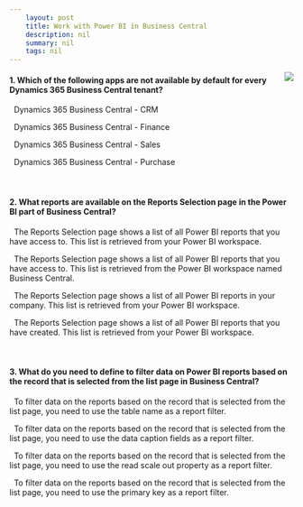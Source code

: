```yaml
---
    layout: post
    title: Work with Power BI in Business Central  
    description: nil
    summary: nil
    tags: nil
---
```



 <a target="_blank" href="https://docs.microsoft.com/en-us/learn/modules/work-power-bi/6-check/"><i class="fas fa-external-link-alt"></i> </a>
 <img align="right" src="https://docs.microsoft.com/en-us/learn/achievements/work-power-bi.svg">
####  1. Which of the following apps are not available by default for every Dynamics 365 Business Central tenant?


<i class='far fa-square'></i> &nbsp;&nbsp;Dynamics 365 Business Central - CRM

<i class='far fa-square'></i> &nbsp;&nbsp;Dynamics 365 Business Central - Finance

<i class='far fa-square'></i> &nbsp;&nbsp;Dynamics 365 Business Central - Sales

<i class='fas fa-check-square' style='color: Dodgerblue;'></i> &nbsp;&nbsp;Dynamics 365 Business Central - Purchase
<br />
<br />
<br />

####  2. What reports are available on the Reports Selection page in the Power BI part of Business Central?


<i class='fas fa-check-square' style='color: Dodgerblue;'></i> &nbsp;&nbsp;The Reports Selection page shows a list of all Power BI reports that you have access to. This list is retrieved from your Power BI workspace.

<i class='far fa-square'></i> &nbsp;&nbsp;The Reports Selection page shows a list of all Power BI reports that you have access to. This list is retrieved from the Power BI workspace named Business Central.

<i class='far fa-square'></i> &nbsp;&nbsp;The Reports Selection page shows a list of all Power BI reports in your company. This list is retrieved from your Power BI workspace.

<i class='far fa-square'></i> &nbsp;&nbsp;The Reports Selection page shows a list of all Power BI reports that you have created. This list is retrieved from your Power BI workspace.
<br />
<br />
<br />

####  3. What do you need to define to filter data on Power BI reports based on the record that is selected from the list page in Business Central?


<i class='far fa-square'></i> &nbsp;&nbsp;To filter data on the reports based on the record that is selected from the list page, you need to use the table name as a report filter.

<i class='far fa-square'></i> &nbsp;&nbsp;To filter data on the reports based on the record that is selected from the list page, you need to use the data caption fields as a report filter.

<i class='far fa-square'></i> &nbsp;&nbsp;To filter data on the reports based on the record that is selected from the list page, you need to use the read scale out property as a report filter.

<i class='fas fa-check-square' style='color: Dodgerblue;'></i> &nbsp;&nbsp;To filter data on the reports based on the record that is selected from the list page, you need to use the primary key as a report filter.
<br />
<br />
<br />
